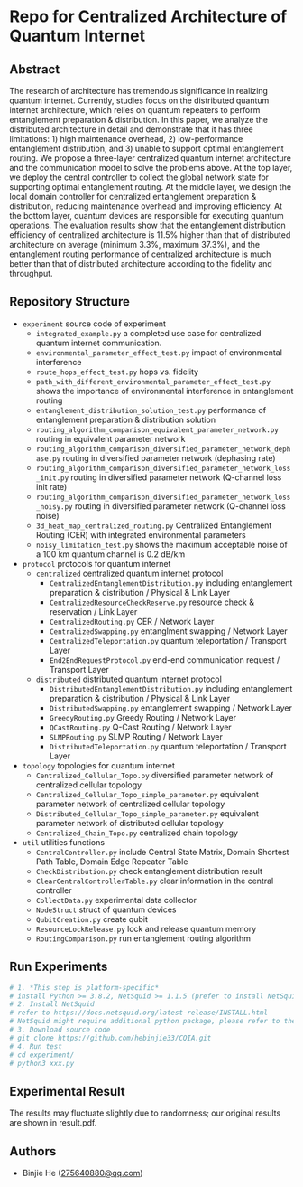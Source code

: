 # Repo for Centralized Architecture of Quantum Internet
## Abstract
The research of architecture has tremendous significance in realizing quantum internet. Currently, studies focus on the distributed quantum internet architecture, which relies on quantum repeaters to perform entanglement preparation & distribution. In this paper, we analyze the distributed architecture in detail and demonstrate that it has three limitations: 1) high maintenance overhead, 2) low-performance entanglement distribution, and 3) unable to support optimal entanglement routing. We propose a three-layer centralized quantum internet architecture and the communication model to solve the problems above. At the top layer, we deploy the central controller to collect the global network state for supporting optimal entanglement routing. At the middle layer, we design the local domain controller for centralized entanglement preparation & distribution, reducing maintenance overhead and improving efficiency. At the bottom layer, quantum devices are responsible for executing quantum operations. The evaluation results show that the entanglement distribution efficiency of centralized architecture is 11.5% higher than that of distributed architecture on average (minimum 3.3%, maximum 37.3%), and the entanglement routing performance of centralized architecture is much better than that of distributed architecture according to the fidelity and throughput.
## Repository Structure
- `experiment`                   source code of experiment
	+ `integrated_example.py`    a completed use case for centralized quantum internet communication.
	+ `environmental_parameter_effect_test.py` impact of environmental interference
	+ `route_hops_effect_test.py`     hops vs. fidelity
	+ `path_with_different_environmental_parameter_effect_test.py` shows the importance of environmental interference in entanglement routing
	+ `entanglement_distribution_solution_test.py` performance of entanglement preparation & distribution solution
	+ `routing_algorithm_comparison_equivalent_parameter_network.py` routing in equivalent parameter network
	+ `routing_algorithm_comparison_diversified_parameter_network_dephase.py` routing in diversified parameter network (dephasing rate)
	+ `routing_algorithm_comparison_diversified_parameter_network_loss_init.py` routing in diversified parameter network (Q-channel loss init rate)
	+ `routing_algorithm_comparison_diversified_parameter_network_loss_noisy.py` routing in diversified parameter network (Q-channel loss noise)
	+ `3d_heat_map_centralized_routing.py` Centralized Entanglement Routing (CER) with integrated environmental parameters
	+ `noisy_limitation_test.py` shows the maximum acceptable noise
of a 100 km quantum channel is 0.2 dB/km
- `protocol`                     protocols for quantum internet
	+ `centralized`                centralized quantum internet protocol
		* `CentralizedEntanglementDistribution.py` including entanglement preparation & distribution / Physical & Link Layer
		* `CentralizedResourceCheckReserve.py` resource check & reservation / Link Layer
		* `CentralizedRouting.py` CER / Network Layer
		* `CentralizedSwapping.py` entanglment swapping / Network Layer
		* `CentralizedTeleportation.py` quantum teleportation / Transport Layer
		* `End2EndRequestProtocol.py` end-end communication request / Transport Layer
	+ `distributed`                distributed quantum internet protocol
		* `DistributedEntanglementDistribution.py` including entanglement preparation & distribution / Physical & Link Layer
		* `DistributedSwapping.py` entanglement swapping / Network Layer
		* `GreedyRouting.py` Greedy Routing / Network Layer
		* `QCastRouting.py` Q-Cast Routing / Network Layer
		* `SLMPRouting.py` SLMP Routing / Network Layer
		* `DistributedTeleportation.py` quantum teleportation / Transport Layer
- `topology`                     topologies for quantum internet
	+ `Centralized_Cellular_Topo.py` diversified parameter network of centralized cellular topology
	+ `Centralized_Cellular_Topo_simple_parameter.py` equivalent parameter network of centralized cellular topology
	+ `Distributed_Cellular_Topo_simple_parameter.py` equivalent parameter network of distributed cellular topology
	+ `Centralized_Chain_Topo.py` centralized chain topology
- `util`                         utilities functions
	+ `CentralController.py` include Central State Matrix, Domain Shortest Path Table, Domain Edge Repeater Table
	+ `CheckDistribution.py` check entanglement distribution result
	+ `ClearCentralControllerTable.py` clear information in the central controller
	+ `CollectData.py` experimental data collector
	+ `NodeStruct` struct of quantum devices
	+ `QubitCreation.py` create qubit
	+ `ResourceLockRelease.py` lock and release quantum memory
	+ `RoutingComparison.py` run entanglement routing algorithm
## Run Experiments
```bash
# 1. *This step is platform-specific* 
# install Python >= 3.8.2, NetSquid >= 1.1.5 (prefer to install NetSquid 1.1.5)
# 2. Install NetSquid
# refer to https://docs.netsquid.org/latest-release/INSTALL.html
# NetSquid might require additional python package, please refer to the UserBook of NetSquid
# 3. Download source code
# git clone https://github.com/hebinjie33/CQIA.git
# 4. Run test
# cd experiment/
# python3 xxx.py
```
## Experimental Result
The results may fluctuate slightly due to randomness; our original results are shown in result.pdf.
## Authors
- Binjie He (275640880@qq.com)
